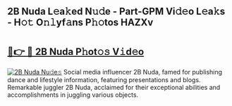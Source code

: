 ## 2B Nuda L𝚎a𝚔ed N𝚞𝚍e - Part-GPM Vi𝚍𝚎o L𝚎a𝚔s - H𝚘𝚝 O𝚗𝚕yf𝚊ns P𝚑𝚘tos HAZXv

# <h2><a href="http://kf8ct5f.oniu.top/?m=2B+Nuda">🔗👉 🔴 2B Nuda P𝚑ot𝚘𝚜 V𝚒d𝚎o</a></h2>

[![2B Nuda Nu𝚍e𝚜](https://i.imgur.com/0qMVB7G.gif)](http://kf8ct5f.oniu.top/?m=2B+Nuda)
Social media influencer 2B Nuda, famed for publishing dance and lifestyle information, featuring presentations and blogs. Remarkable juggler 2B Nuda, acclaimed for their exceptional abilities and accomplishments in juggling various objects.  
